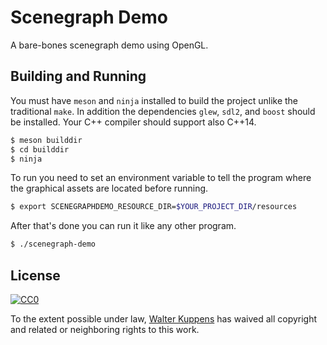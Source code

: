 # Scenegraph Demo

A bare-bones scenegraph demo using OpenGL.

## Building and Running

You must have `meson` and `ninja` installed to build the project unlike the
traditional `make`. In addition the dependencies `glew`, `sdl2`, and `boost`
should be installed. Your C++ compiler should support also C++14.

```sh
$ meson builddir
$ cd builddir
$ ninja
```

To run you need to set an environment variable to tell the program where the
graphical assets are located before running.

```sh
$ export SCENEGRAPHDEMO_RESOURCE_DIR=$YOUR_PROJECT_DIR/resources
```

After that's done you can run it like any other program.

```sh
$ ./scenegraph-demo
```

## License

[![CC0](https://i.creativecommons.org/p/zero/1.0/88x31.png)](https://creativecommons.org/publicdomain/zero/1.0/)

To the extent possible under law, [Walter Kuppens](https://walterkuppens.com)
has waived all copyright and related or neighboring rights to this work.
